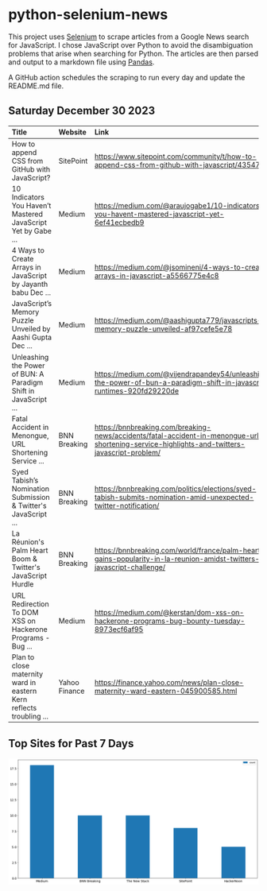 # python-selenium-news

This project uses [Selenium](https://www.seleniumhq.org/) to scrape articles from a Google News search for JavaScript.
I chose JavaScript over Python to avoid the disambiguation problems that arise when searching for Python.
The articles are then parsed and output to a markdown file using [Pandas](https://pandas.pydata.org/).

A GitHub action schedules the scraping to run every day and update the README.md file.

## Saturday December 30 2023


| Title                                                               | Website       | Link                                                                                                                                          |
|:--------------------------------------------------------------------|:--------------|:----------------------------------------------------------------------------------------------------------------------------------------------|
| How to append CSS from GitHub with JavaScript?                      | SitePoint     | https://www.sitepoint.com/community/t/how-to-append-css-from-github-with-javascript/435471                                                    |
| 10 Indicators You Haven’t Mastered JavaScript Yet  by Gabe ...      | Medium        | https://medium.com/@araujogabe1/10-indicators-you-havent-mastered-javascript-yet-6ef41ecbedb9                                                 |
| 4 Ways to Create Arrays in JavaScript  by Jayanth babu  Dec ...     | Medium        | https://medium.com/@jsomineni/4-ways-to-create-arrays-in-javascript-a5566775e4c8                                                              |
| JavaScript’s Memory Puzzle Unveiled  by Aashi Gupta  Dec ...        | Medium        | https://medium.com/@aashigupta779/javascripts-memory-puzzle-unveiled-af97cefe5e78                                                             |
| Unleashing the Power of BUN: A Paradigm Shift in JavaScript ...     | Medium        | https://medium.com/@vijendrapandey54/unleashing-the-power-of-bun-a-paradigm-shift-in-javascript-runtimes-920fd29220de                         |
| Fatal Accident in Menongue, URL Shortening Service ...              | BNN Breaking  | https://bnnbreaking.com/breaking-news/accidents/fatal-accident-in-menongue-url-shortening-service-highlights-and-twitters-javascript-problem/ |
| Syed Tabish’s Nomination Submission & Twitter's JavaScript ...      | BNN Breaking  | https://bnnbreaking.com/politics/elections/syed-tabish-submits-nomination-amid-unexpected-twitter-notification/                               |
| La Réunion's Palm Heart Boom & Twitter's JavaScript Hurdle          | BNN Breaking  | https://bnnbreaking.com/world/france/palm-heart-gains-popularity-in-la-reunion-amidst-twitters-javascript-challenge/                          |
| URL Redirection To DOM XSS on Hackerone Programs -Bug ...           | Medium        | https://medium.com/@kerstan/dom-xss-on-hackerone-programs-bug-bounty-tuesday-8973ecf6af95                                                     |
| Plan to close maternity ward in eastern Kern reflects troubling ... | Yahoo Finance | https://finance.yahoo.com/news/plan-close-maternity-ward-eastern-045900585.html                                                               |
## Top Sites for Past 7 Days

![Graph of Top Sites](https://raw.githubusercontent.com/dan-mba/python-selenium-news/main/last-week.png)
